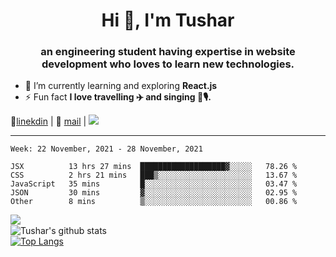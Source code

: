 <h1 align="center">Hi 👋, I'm Tushar</h1>
<h3 align="center">an engineering student having expertise in website development who loves to learn new technologies.</h3>

- 🌱 I’m currently learning and exploring **React.js**
- ⚡ Fun fact **I love travelling ✈️ and singing 🎵🎙️.**

👔[linekdin](https://www.linkedin.com/in/tushar-singh-11377119b/) | 📧 [mail](mailto:tusharsinghynr@gmail.com) | ![](https://komarev.com/ghpvc/?username=tusharsingh2000&color=blue)


---

<!--START_SECTION:waka-->
```text
Week: 22 November, 2021 - 28 November, 2021

JSX          13 hrs 27 mins  ███████████████████▓░░░░░   78.26 % 
CSS          2 hrs 21 mins   ███▒░░░░░░░░░░░░░░░░░░░░░   13.67 % 
JavaScript   35 mins         █░░░░░░░░░░░░░░░░░░░░░░░░   03.47 % 
JSON         30 mins         ▓░░░░░░░░░░░░░░░░░░░░░░░░   02.95 % 
Other        8 mins          ▒░░░░░░░░░░░░░░░░░░░░░░░░   00.86 % 
```
<!--END_SECTION:waka-->

<img align="left" src="https://github-readme-streak-stats.herokuapp.com/?user=tusharsingh2000&theme=dark" /></br>
![Tushar's github stats](https://github-readme-stats.vercel.app/api?username=tusharsingh2000&show_icons=true&theme=radical&count_private=true)</br>
[![Top Langs](https://github-readme-stats.vercel.app/api/top-langs/?username=tusharsingh2000&theme=radical)](https://github.com/tusharsingh2000/github-readme-stats)
